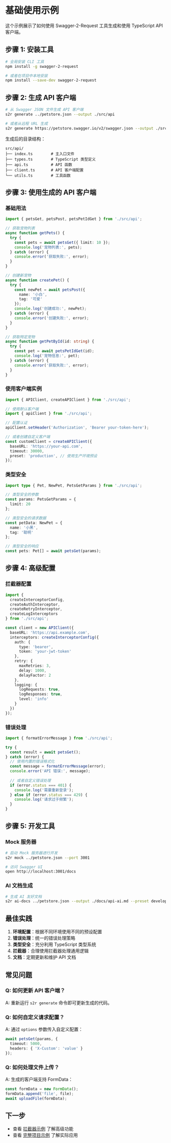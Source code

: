 # 基础使用示例

这个示例展示了如何使用 Swagger-2-Request 工具生成和使用 TypeScript API 客户端。

## 步骤 1: 安装工具

```bash
# 全局安装 CLI 工具
npm install -g swagger-2-request

# 或者在项目中本地安装
npm install --save-dev swagger-2-request
```

## 步骤 2: 生成 API 客户端

```bash
# 从 Swagger JSON 文件生成 API 客户端
s2r generate ../petstore.json --output ./src/api

# 或者从远程 URL 生成
s2r generate https://petstore.swagger.io/v2/swagger.json --output ./src/api
```

生成后的目录结构：
```
src/api/
├── index.ts        # 主入口文件
├── types.ts        # TypeScript 类型定义
├── api.ts          # API 函数
├── client.ts       # API 客户端配置
└── utils.ts        # 工具函数
```

## 步骤 3: 使用生成的 API 客户端

### 基础用法

```typescript
import { petsGet, petsPost, petsPetIdGet } from './src/api';

// 获取宠物列表
async function getPets() {
  try {
    const pets = await petsGet({ limit: 10 });
    console.log('宠物列表:', pets);
  } catch (error) {
    console.error('获取失败:', error);
  }
}

// 创建新宠物
async function createPet() {
  try {
    const newPet = await petsPost({
      name: '小白',
      tag: '可爱'
    });
    console.log('创建成功:', newPet);
  } catch (error) {
    console.error('创建失败:', error);
  }
}

// 获取特定宠物
async function getPetById(id: string) {
  try {
    const pet = await petsPetIdGet(id);
    console.log('宠物信息:', pet);
  } catch (error) {
    console.error('获取失败:', error);
  }
}
```

### 使用客户端实例

```typescript
import { APIClient, createAPIClient } from './src/api';

// 使用默认客户端
import { apiClient } from './src/api';

// 配置认证
apiClient.setHeader('Authorization', 'Bearer your-token-here');

// 或者创建自定义客户端
const customClient = createAPIClient({
  baseURL: 'https://your-api.com',
  timeout: 30000,
  preset: 'production', // 使用生产环境预设
});
```

### 类型安全

```typescript
import type { Pet, NewPet, PetsGetParams } from './src/api';

// 类型安全的参数
const params: PetsGetParams = {
  limit: 20
};

// 类型安全的请求数据
const petData: NewPet = {
  name: '小黑',
  tag: '聪明'
};

// 类型安全的响应
const pets: Pet[] = await petsGet(params);
```

## 步骤 4: 高级配置

### 拦截器配置

```typescript
import { 
  createInterceptorConfig,
  createAuthInterceptor,
  createRetryInterceptor,
  createLogInterceptors
} from './src/api';

const client = new APIClient({
  baseURL: 'https://api.example.com',
  interceptors: createInterceptorConfig({
    auth: {
      type: 'bearer',
      token: 'your-jwt-token'
    },
    retry: {
      maxRetries: 3,
      delay: 1000,
      delayFactor: 2
    },
    logging: {
      logRequests: true,
      logResponses: true,
      level: 'info'
    }
  })
});
```

### 错误处理

```typescript
import { formatErrorMessage } from './src/api';

try {
  const result = await petsGet();
} catch (error) {
  // 使用内置的错误格式化
  const message = formatErrorMessage(error);
  console.error('API 错误:', message);
  
  // 或者自定义错误处理
  if (error.status === 401) {
    console.log('需要重新登录');
  } else if (error.status === 429) {
    console.log('请求过于频繁');
  }
}
```

## 步骤 5: 开发工具

### Mock 服务器

```bash
# 启动 Mock 服务器进行开发
s2r mock ../petstore.json --port 3001

# 访问 Swagger UI
open http://localhost:3001/docs
```

### AI 文档生成

```bash
# 生成 AI 友好文档
s2r ai-docs ../petstore.json --output ./docs/api-ai.md --preset developer
```

## 最佳实践

1. **环境配置**：根据不同环境使用不同的预设配置
2. **错误处理**：统一的错误处理策略
3. **类型安全**：充分利用 TypeScript 类型系统
4. **拦截器**：合理使用拦截器处理通用逻辑
5. **文档**：定期更新和维护 API 文档

## 常见问题

### Q: 如何更新 API 客户端？
A: 重新运行 `s2r generate` 命令即可更新生成的代码。

### Q: 如何自定义请求配置？
A: 通过 `options` 参数传入自定义配置：
```typescript
await petsGet(params, {
  timeout: 5000,
  headers: { 'X-Custom': 'value' }
});
```

### Q: 如何处理文件上传？
A: 生成的客户端支持 FormData：
```typescript
const formData = new FormData();
formData.append('file', file);
await uploadFile(formData);
```

## 下一步

- 查看 [拦截器示例](../interceptors-demo/) 了解高级功能
- 查看 [完整项目示例](../full-project/) 了解实际应用